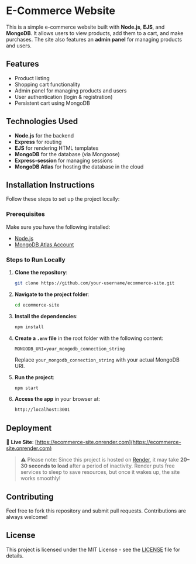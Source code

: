# E-Commerce Website

This is a simple e-commerce website built with **Node.js**, **EJS**, and **MongoDB**. It allows users to view products, add them to a cart, and make purchases. The site also features an **admin panel** for managing products and users.

## Features
- Product listing
- Shopping cart functionality
- Admin panel for managing products and users
- User authentication (login & registration)
- Persistent cart using MongoDB

## Technologies Used
- **Node.js** for the backend
- **Express** for routing
- **EJS** for rendering HTML templates
- **MongoDB** for the database (via Mongoose)
- **Express-session** for managing sessions
- **MongoDB Atlas** for hosting the database in the cloud

## Installation Instructions

Follow these steps to set up the project locally:

### Prerequisites
Make sure you have the following installed:
- [Node.js](https://nodejs.org/)
- [MongoDB Atlas Account](https://www.mongodb.com/cloud/atlas)

### Steps to Run Locally
1. **Clone the repository**:
    ```bash
    git clone https://github.com/your-username/ecommerce-site.git
    ```
2. **Navigate to the project folder**:
    ```bash
    cd ecommerce-site
    ```
3. **Install the dependencies**:
    ```bash
    npm install
    ```
4. **Create a `.env` file** in the root folder with the following content:
    ```env
    MONGODB_URI=your_mongodb_connection_string
    ```
    Replace `your_mongodb_connection_string` with your actual MongoDB URI.

5. **Run the project**:
    ```bash
    npm start
    ```
6. **Access the app** in your browser at:
    ```bash
    http://localhost:3001
    ```


## Deployment

🔗 **Live Site**: [https://ecommerce-site.onrender.com](https://ecommerce-site.onrender.com)

> ⚠️ Please note: Since this project is hosted on [Render](https://render.com/), it may take **20–30 seconds to load** after a period of inactivity. Render puts free services to sleep to save resources, but once it wakes up, the site works smoothly!

## Contributing

Feel free to fork this repository and submit pull requests. Contributions are always welcome!

## License

This project is licensed under the MIT License - see the [LICENSE](LICENSE) file for details.
